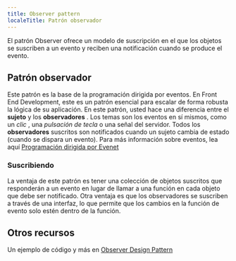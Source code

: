 ```yaml
---
title: Observer pattern
localeTitle: Patrón observador
---
```

El patrón Observer ofrece un modelo de suscripción en el que los objetos se suscriben a un evento y reciben una notificación cuando se produce el evento.

## Patrón observador

Este patrón es la base de la programación dirigida por eventos. En Front End Development, este es un patrón esencial para escalar de forma robusta la lógica de su aplicación. En este patrón, usted hace una diferencia entre el **sujeto** y los **observadores** . Los temas son los eventos en sí mismos, como un _clic_ , una _pulsación de tecla_ o una señal del servidor. Todos los **observadores** suscritos son notificados cuando un sujeto cambia de estado (cuando se dispara un evento). Para más información sobre eventos, lea aquí [Programación dirigida por Evenet](https://www.technologyuk.net/software-development/designing-software/event-driven-programming.shtml)

### Suscribiendo

La ventaja de este patrón es tener una colección de objetos suscritos que responderán a un evento en lugar de llamar a una función en cada objeto que debe ser notificado. Otra ventaja es que los observadores se suscriben a través de una interfaz, lo que permite que los cambios en la función de evento solo estén dentro de la función.

## Otros recursos

Un ejemplo de código y más en [Observer Design Pattern](http://www.dofactory.com/javascript/observer-design-pattern)